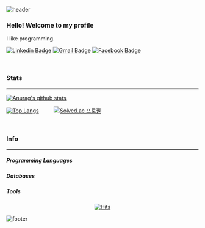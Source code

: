 ![header](https://capsule-render.vercel.app/api)

<h3>Hello!
Welcome to my profile</h3>

I like programming.
<div>
  
[![Linkedin Badge](https://img.shields.io/badge/-LinkedIn-blue?style=flat-square&logo=Linkedin&logoColor=white&link=https://www.linkedin.com/in/chanjong-park-5546b2163/)](https://www.linkedin.com/in/chanjong-park-5546b2163/)  [![Gmail Badge](https://img.shields.io/badge/Gmail-d14836?style=flat-square&logo=Gmail&logoColor=white&link=mailto:7000cj@gmail.com)](mailto:snugyun01@gmail.com) [![Facebook Badge](https://img.shields.io/badge/facebook-1877f2?style=flat-square&logo=facebook&logoColor=white&link=https://www.facebook.com/profile.php?id=100026495448747&sk=about)](https://www.facebook.com/profile.php?id=100026495448747&sk=about)
</div>
<br>

<!-- //현황 -->
<h3>Stats</h3>
<hr style="border: solid 0.01px grey;">

[![Anurag's github stats](https://github-readme-stats.vercel.app/api?username=parkchanjong&count_private=true&show_icons=true&theme=radical)](https://github.com/anuraghazra/github-readme-stats)

[![Top Langs](https://github-readme-stats.vercel.app/api/top-langs/?username=parkchanjong&count_private=true&show_icons=true&theme=radical&layout=compact)](https://github.com/anuraghazra/github-readme-stats)&nbsp; &nbsp; &nbsp; &nbsp; &nbsp; [![Solved.ac 프로필](http://mazassumnida.wtf/api/v2/generate_badge?boj=7000cj)](https://solved.ac/7000cj)

<br>

<!-- //정보 -->
<h3>Info</h3>
<hr style="border: solid 0.01px grey;">

<h5>Programming Languages</h5>

<h5>Databases</h5>

<h5>Tools</h5>

<!-- //방문자수 -->
<div align=center>

[![Hits](https://hits.seeyoufarm.com/api/count/incr/badge.svg?url=https%3A%2F%2Fgithub.com%2Fparkchanjong&count_bg=%2379C83D&title_bg=%23555555&icon=&icon_color=%23E7E7E7&title=hits&edge_flat=false)](https://hits.seeyoufarm.com)  
</div>

![footer](https://capsule-render.vercel.app/api?section=footer)
